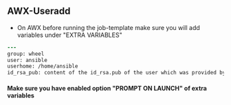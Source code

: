 ## AWX-Useradd
* On AWX before running the job-template make sure you will add variables under "EXTRA VARIABLES"
```diff
---
group: wheel
user: ansible
userhome: /home/ansible
id_rsa_pub: content of the id_rsa.pub of the user which was provided by the user  him/herself
```

#### Make sure you have enabled option "PROMPT ON LAUNCH" of extra variables